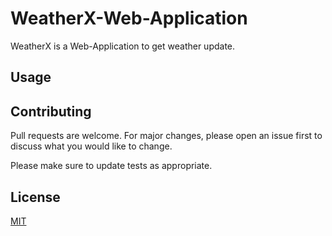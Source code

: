 # WeatherX-Web-Application

WeatherX is a Web-Application to get weather update.

## Usage

<!-- Use the package manager [pip](https://pip.pypa.io/en/stable/) to install foobar. -->

## Contributing

Pull requests are welcome. For major changes, please open an issue first
to discuss what you would like to change.

Please make sure to update tests as appropriate.

## License

[MIT](https://choosealicense.com/licenses/mit/)
